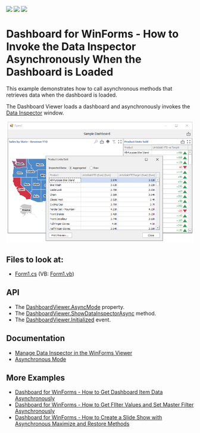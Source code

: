 <!-- default badges list -->
![](https://img.shields.io/endpoint?url=https://codecentral.devexpress.com/api/v1/VersionRange/211882078/19.2.1%2B)
[![](https://img.shields.io/badge/Open_in_DevExpress_Support_Center-FF7200?style=flat-square&logo=DevExpress&logoColor=white)](https://supportcenter.devexpress.com/ticket/details/T828301)
[![](https://img.shields.io/badge/📖_How_to_use_DevExpress_Examples-e9f6fc?style=flat-square)](https://docs.devexpress.com/GeneralInformation/403183)
<!-- default badges end -->
# Dashboard for WinForms - How to Invoke the Data Inspector Asynchronously When the Dashboard is Loaded

This example demonstrates how to call asynchronous methods that retrieves data when the dashboard is loaded.

The Dashboard Viewer loads a dashboard and asynchronously invokes the [Data Inspector](https://docs.devexpress.com/Dashboard/401194) window.

![Dashboard for WinForms - Data Inspector Window](/images/screenshot.png)

## Files to look at:
* [Form1.cs](./CS/Form1.cs) (VB: [Form1.vb](./VB/Form1.vb))


## API

* The [DashboardViewer.AsyncMode](https://docs.devexpress.com/Dashboard/DevExpress.DashboardWin.DashboardViewer.AsyncMode) property.
* The [DashboardViewer.ShowDataInspectorAsync](https://docs.devexpress.com/Dashboard/DevExpress.DashboardWin.DashboardViewer.ShowDataInspectorAsync(System.String)) method.
* The [DashboardViewer.Initialized](https://docs.devexpress.com/Dashboard/DevExpress.DashboardWin.DashboardViewer.Initialized) event.


## Documentation

* [Manage Data Inspector in the WinForms Viewer](https://docs.devexpress.com/Dashboard/403975/winforms-dashboard/winforms-viewer/manage-data-inspector-in-win-forms-viewer)
* [Asynchronous Mode](https://docs.devexpress.com/Dashboard/401305)

## More Examples 

- [Dashboard for WinForms - How to Get Dashboard Item Data Asynchronously](https://github.com/DevExpress-Examples/winforms-dashboard-async-mode-get-item-data)
- [Dashboard for WinForms - How to Get FIlter Values and Set Master Filter Asynchronously](https://github.com/DevExpress-Examples/winforms-dashboard-async-mode-random-filter)
- [Dashboard for WinForms - How to Create a Slide Show with Asynchronous Maximize and Restore Methods](https://github.com/DevExpress-Examples/winforms-dashboard-async-mode-maximize-slide-show)
